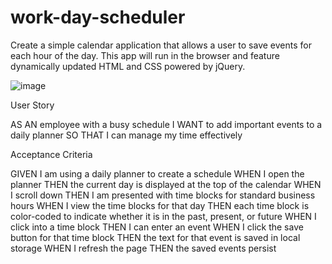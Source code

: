 # work-day-scheduler

Create a simple calendar application that allows a user to save events for each hour of the day. This app will run in the browser and feature dynamically updated HTML and CSS powered by jQuery.

![image](https://cdn.inst-fs-pdx-prod.inscloudgate.net/b55d7279-d5d0-4810-9338-c6fc880f332b/05-third-party-apis-homework-demo.gif?token=eyJhbGciOiJIUzUxMiIsInR5cCI6IkpXVCIsImtpZCI6ImNkbiJ9.eyJyZXNvdXJjZSI6Ii9iNTVkNzI3OS1kNWQwLTQ4MTAtOTMzOC1jNmZjODgwZjMzMmIvMDUtdGhpcmQtcGFydHktYXBpcy1ob21ld29yay1kZW1vLmdpZiIsInRlbmFudCI6ImNhbnZhcyIsInVzZXJfaWQiOiIxNTA0MjAwMDAwMDAwMTcyNTMiLCJpYXQiOjE2NDgyMjU1NDgsImV4cCI6MTY0ODMxMTk0OH0.cl1TxzbXJClm3EmKdSQOjRUv-h4uNHCdJ6wSJgWeDNioSsqBVWQwpmSWZ_ihksW4tm4JWygv_oVFN9UJwZ3pLw&download=1&content_type=image%2Fjpeg)


User Story

AS AN employee with a busy schedule
I WANT to add important events to a daily planner
SO THAT I can manage my time effectively

Acceptance Criteria

GIVEN I am using a daily planner to create a schedule
WHEN I open the planner
THEN the current day is displayed at the top of the calendar
WHEN I scroll down
THEN I am presented with time blocks for standard business hours
WHEN I view the time blocks for that day
THEN each time block is color-coded to indicate whether it is in the past, present, or future
WHEN I click into a time block
THEN I can enter an event
WHEN I click the save button for that time block
THEN the text for that event is saved in local storage
WHEN I refresh the page
THEN the saved events persist
